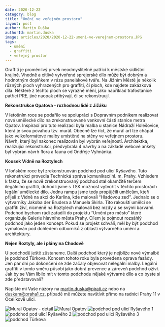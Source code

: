 ```yaml
---
date: 2020-12-22
category: blog
title: "Umění ve veřejném prostoru"
layout: post
author: Martin Duška
authorId: martin.duska
image: articles/2020/2020-12-22-umeni-ve-verejnem-prostoru.JPG
tags: 
  - umění
  - graffiti
  - veřejný prostor
---
```


Graffiti je proměnlivý prvek neodmyslitelně patřící k městské sídlištní krajině. Vhodně a citlivě vytvořené sprejerské dílo může být dobrým a hodnotným doplňkem v rázu panelákové tváře. Na Jižním Městě je několik různých ploch vyhrazených pro graffiti, či ploch, kde najdete zakázková díla. Některé z těchto ploch se výrazně mění, jako například trafostanice patřící PRE, jiné naopak přibývají, či se rekonstruují.

**Rekonstrukce Opatova - rozhodnou lidé z Jižáku**

V letošním roce se podařilo ve spolupráci s Dopravním podnikem realizovat nové umělecké dílo na zrekonstruované venkovní části stanice metra Opatov.
Inspirací pro tuto realizaci byla malba u stanice Nádraží Holešovice, která je svou povahou tzv. murál. Obecně lze říct, že murál art lze chápat jako velkoformátové malby umístěné na stěny ve veřejném prostoru.  
Návrh, který byl nakonec realizován byl vybrán veřejností. Architektka, realizující rekonstrukci, předvybrala 4 návrhy a na základě webové ankety byl vybrán návrh flora a fauna od Ondřeje Vyhnánka. 

**Kousek Vídně na Roztylech**

V loňském roce byl zrekonstruován podchod pod ulicí Ryšavého. Tuto rekonstrukci provedla Technická správa komunikací hl. m. Prahy. Vzhledem k faktu, že se nově zrekonstruovaný podchod stal okamžitě terčem ilegálního graffiti, dohodli jsme s TSK možnost vytvořit v těchto prostorách legální umělecké dílo. Jednu rampu jsme tedy propůjčili umělcům, kteří přijeli z Vídně na akci do Karlína, kde malovali “Hladovou zeď”. Jednalo se o výtvarníky Jakoba der Brudera a Manuela Skirla. Tito rakouští umělci se graffiti živí, nicméně na Roztylech malovali bez mzdy a se svými barvami.
Podchod bychom rádi zařadili do projektu “Umění pro město” které organizuje Galerie hlavního města Prahy. Cílem je pojmout rozsáhlý podchod jako jeden koncept. Pokud se projekt schválí, měl by být podchod vymalován pod dohledem odborníků z oblasti výtvarného umění a architektury.

**Nejen Roztyly, ale i plány na Chodově**

U podchodů ještě zůstaneme.  Další podchod který je nejblíže nové výmalbě je podchod Türkova. Koncem tohoto roku byla provedena oprava fasády. Jen pár dní po dokončení se zde začaly objevovat nelegální malby. Legální graffiti v tomto směru působí jako dobrá prevence a zároveň podchod oživí. Jak by se Vám líbilo mít v tomto podchodu nějaké výtvarné dílo a co byste si zde představovali?

Napište mi Vaše názory na martin.duska@pirati.cz nebo na duskam@praha1.cz, případě mě můžete navštívit přímo na radnici Prahy 11 v Ocelíkově ulici.

![Mural Opatov - detail](/assets/img/articles/2020/2020-12-22-umeni-ve-verejnem-prostoruI.JPG) 
![Mural Opatov](/assets/img/articles/2020/2020-12-22-umeni-ve-verejnem-prostoruII.JPG) 
![podchod pod ulicí Ryšavého 1](/assets/img/articles/2020/2020-12-22-umeni-ve-verejnem-prostoruIII.JPG) 
![podchod pod ulicí Ryšavého 2](/assets/img/articles/2020/2020-12-22-umeni-ve-verejnem-prostoruIV.JPG) 
![podchod pod ulicí Ryšavého 3](/assets/img/articles/2020/2020-12-22-umeni-ve-verejnem-prostoruV.JPG) 
![podchod Türkova](/assets/img/articles/2020/2020-12-22-umeni-ve-verejnem-prostoruVI.JPG) 
